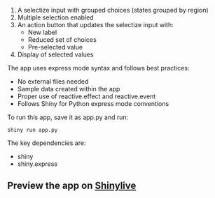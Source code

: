 1. A selectize input with grouped choices (states grouped by region)
2. Multiple selection enabled
3. An action button that updates the selectize input with:
   - New label
   - Reduced set of choices 
   - Pre-selected value
4. Display of selected values

The app uses express mode syntax and follows best practices:
- No external files needed
- Sample data created within the app
- Proper use of reactive.effect and reactive.event
- Follows Shiny for Python express mode conventions

To run this app, save it as app.py and run:
```
shiny run app.py
```

The key dependencies are:
- shiny
- shiny.express
## Preview the app on [Shinylive](https://shinylive.io/py/app/#h=0&code=NobwRAdghgtgpmAXAAjFADugdOgnmAGlQGMB7CAFzkqVQDMAnUmZAZwAsBLCXZTmdKQYVkDOFGIVOANzgAdCI2ZsuPLHAAe6Ma1Z8BQkd3QBXCkTEQAJnAZETnBQoDEyAMqx0AGzjIrUCigFVkCqPQBeZBAFZFjkOTAAUSgQ5ABhUhSKBJRosAA5AE0c+IK4AHdkQqEAawSiBPyAKRLGiuQm21Y4XHrStIAVVrAMiAg4SU5iMwSAXwIYuISAdThUjKySvOWAQWHllNUAcwpyPoSAeQAlYYuxI7PCfr3aBLSoL046IQhOILB5vEIHFSgBZThWcprbK0PKg-LDcFjNakQLnMDLACS+04rDIEFY3HRmJeKASmNI5X+swUNIgCgcOCgRzgAH1SOgKKwABRSCg+cIJNxwHyTABevkSGk8PgSAEonBBypwKOxkIzCTYAEZQBjcuWIRaxRnGMysiRScisrVmU4QbkJEzofxUdEAVWdAV8aXYpCma3lRvVnCwpoorO6oqkEodwJBSzAIS95zj8f6vtI3TYoTWhsIQZBSbCC1T8ZgJi8Um8cHCAwYJnkpYV9IgAAFLDYGFgqBpstY4HQ2CKJlQrBGczyDUGxBQTAxgXQEtUTEOo3ArLkw1gi3B9TSwIr2+JJrJ1HQ6COFEeLTI4OpZJRuVunS64M2bIPWfrDaXXB7X8gyqqsg4yVMQvr+noUDWKuI5sMwvjSB8DasEGjIvl6EbDuKu4FgmO71HhsReFAWoioKYD-l6VjZl6yDgX6xC5oRpYggxkHhHkwprlYWxvKS-QfF8Px-OiRTDPk7TVAwdQAvMRGwZI67hMA-EJAAukGcoAkQ4DQPAtBgGIACODhiPAlCsN2vZPGA+JUDQKAHhAMABN4qKfFqCgQCYAi9BA6DQf4qEtmmaYAupQA)
